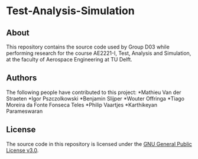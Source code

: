 # Test-Analysis-Simulation

## About
This repository contains the source code used by Group D03 while performing research for the course AE2221-I, Test, Analysis and Simulation, at the faculty of Aerospace Engineering at TU Delft.

## Authors
The following people have contributed to this project:
*Mathieu Van der Straeten
*Igor Pszczolkowski
*Benjamin Slijper
*Wouter Offringa
*Tiago Moreira da Fonte Fonseca Teles
*Philip Vaartjes
*Karthikeyan Parameswaran

## License
The source code in this repository is licensed under the [GNU General Public License v3.0](https://www.gnu.org/licenses/gpl-3.0.en.html).
